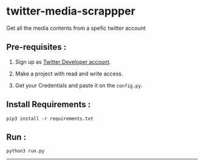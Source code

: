 # twitter-media-scrappper
Get all the media contents from a spefic twitter account

## Pre-requisites : 

1. Sign up as [Twitter Developer account]( https://developer.twitter.com/en).
 
2. Make a project with read and write access.
 
2. Get your Credentials and paste it on the `config.py`.
 

## Install Requirements :
```
pip3 install -r requirements.txt
```
## Run :
```
python3 run.py
```
 _ _ _
